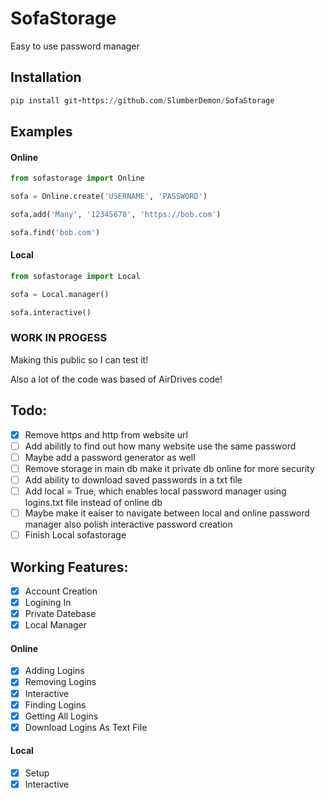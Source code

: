 # SofaStorage
Easy to use password manager

## Installation

```py
pip install git+https://github.com/SlumberDemon/SofaStorage
```

## Examples

#### Online

```py
from sofastorage import Online

sofa = Online.create('USERNAME', 'PASSWORD')

sofa.add('Many', '12345678', 'https://bob.com')

sofa.find('bob.com')
```

#### Local

```py
from sofastorage import Local

sofa = Local.manager()

sofa.interactive()
```


### WORK IN PROGESS ###

Making this public so I can test it!

Also a lot of the code was based of AirDrives code!

## Todo:
- [x] Remove https and http from website url 
- [ ] Add abilitly to find out how many website use the same password
- [ ] Maybe add a password generator as well
- [ ] Remove storage in main db make it private db online for more security
- [ ] Add ability to download saved passwords in a txt file 
- [ ] Add local = True, which enables local password manager using logins.txt file instead of online db
- [ ] Maybe make it eaiser to navigate between local and online password manager also polish interactive password creation
- [ ] Finish Local sofastorage

## Working Features:
- [x] Account Creation
- [x] Logining In
- [x] Private Datebase
- [x] Local Manager
#### Online
   - [x] Adding Logins
   - [x] Removing Logins
   - [x] Interactive 
   - [x] Finding Logins
   - [x] Getting All Logins
   - [x] Download Logins As Text File
#### Local
   - [x] Setup
   - [x] Interactive 